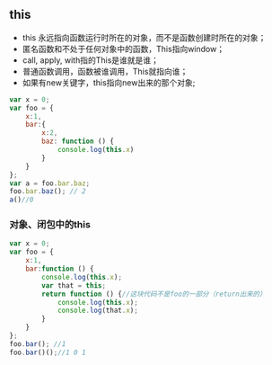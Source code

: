## this

-  this 永远指向函数运行时所在的对象，而不是函数创建时所在的对象；
-  匿名函数和不处于任何对象中的函数，This指向window；
-  call, apply, with指的This是谁就是谁；
-  普通函数调用，函数被谁调用，This就指向谁；
-  如果有new关键字，this指向new出来的那个对象;

```js
var x = 0;
var foo = {
    x:1,
    bar:{
        x:2,
        baz: function () {
            console.log(this.x)
        }
    }
};
var a = foo.bar.baz;
foo.bar.baz(); // 2
a()//0
```

### 对象、闭包中的this
```js
var x = 0;
var foo = {
    x:1,
    bar:function () {
        console.log(this.x);
        var that = this;
        return function () {//这块代码不是foo的一部分（return出来的）
            console.log(this.x);
            console.log(that.x);
        }
    }
};
foo.bar(); //1
foo.bar()();//1 0 1
```
